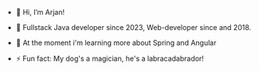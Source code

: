 - 👋 Hi, I’m Arjan!
- 🌱 Fullstack Java developer since 2023, Web-developer since and 2018.
- 🌱 At the moment i'm learning more about Spring and Angular
  
- ⚡ Fun fact: My dog's a magician, he's a labracadabrador! 

<!---
AvanDokkum/AvanDokkum is a ✨ special ✨ repository because its `README.md` (this file) appears on your GitHub profile.
You can click the Preview link to take a look at your changes.
--->
